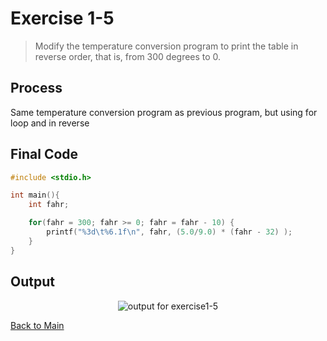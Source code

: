 # Exercise 1-5
> Modify the temperature conversion program to print the table in reverse order, that is, from 300 degrees to 0.

## Process

Same temperature conversion program as previous program, but using for loop and in reverse

## Final Code
```c
#include <stdio.h>

int main(){
    int fahr;

    for(fahr = 300; fahr >= 0; fahr = fahr - 10) {
        printf("%3d\t%6.1f\n", fahr, (5.0/9.0) * (fahr - 32) );
    }
}
```

## Output
<p align="center">
    <image src="../assets/exercise1-5_output.jpg" alt="output for exercise1-5" />
</p>

[Back to Main](../readme.md)
